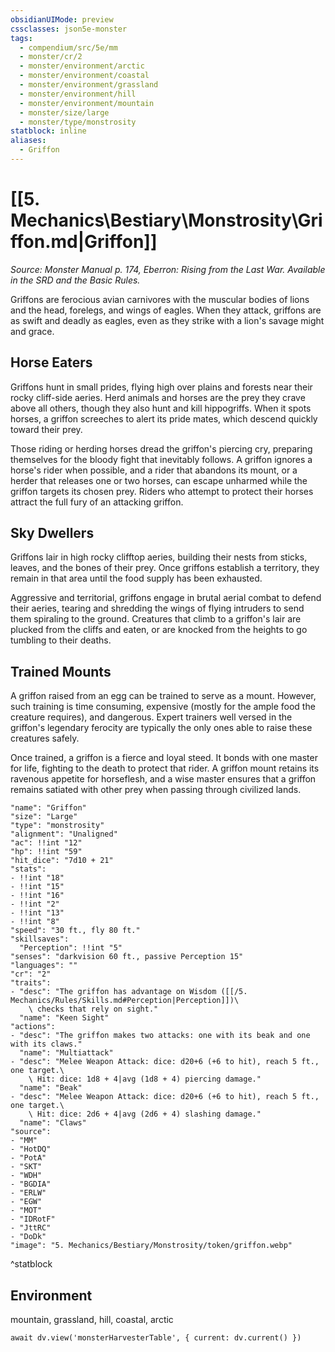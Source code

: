 ```yaml
---
obsidianUIMode: preview
cssclasses: json5e-monster
tags:
  - compendium/src/5e/mm
  - monster/cr/2
  - monster/environment/arctic
  - monster/environment/coastal
  - monster/environment/grassland
  - monster/environment/hill
  - monster/environment/mountain
  - monster/size/large
  - monster/type/monstrosity
statblock: inline
aliases:
  - Griffon
---
```

# [[5. Mechanics\Bestiary\Monstrosity\Griffon.md|Griffon]]
*Source: Monster Manual p. 174, Eberron: Rising from the Last War. Available in the SRD and the Basic Rules.*

Griffons are ferocious avian carnivores with the muscular bodies of lions and the head, forelegs, and wings of eagles. When they attack, griffons are as swift and deadly as eagles, even as they strike with a lion's savage might and grace.

## Horse Eaters

Griffons hunt in small prides, flying high over plains and forests near their rocky cliff-side aeries. Herd animals and horses are the prey they crave above all others, though they also hunt and kill hippogriffs. When it spots horses, a griffon screeches to alert its pride mates, which descend quickly toward their prey.

Those riding or herding horses dread the griffon's piercing cry, preparing themselves for the bloody fight that inevitably follows. A griffon ignores a horse's rider when possible, and a rider that abandons its mount, or a herder that releases one or two horses, can escape unharmed while the griffon targets its chosen prey. Riders who attempt to protect their horses attract the full fury of an attacking griffon.

## Sky Dwellers

Griffons lair in high rocky clifftop aeries, building their nests from sticks, leaves, and the bones of their prey. Once griffons establish a territory, they remain in that area until the food supply has been exhausted.

Aggressive and territorial, griffons engage in brutal aerial combat to defend their aeries, tearing and shredding the wings of flying intruders to send them spiraling to the ground. Creatures that climb to a griffon's lair are plucked from the cliffs and eaten, or are knocked from the heights to go tumbling to their deaths.

## Trained Mounts

A griffon raised from an egg can be trained to serve as a mount. However, such training is time consuming, expensive (mostly for the ample food the creature requires), and dangerous. Expert trainers well versed in the griffon's legendary ferocity are typically the only ones able to raise these creatures safely.

Once trained, a griffon is a fierce and loyal steed. It bonds with one master for life, fighting to the death to protect that rider. A griffon mount retains its ravenous appetite for horseflesh, and a wise master ensures that a griffon remains satiated with other prey when passing through civilized lands.

```statblock
"name": "Griffon"
"size": "Large"
"type": "monstrosity"
"alignment": "Unaligned"
"ac": !!int "12"
"hp": !!int "59"
"hit_dice": "7d10 + 21"
"stats":
- !!int "18"
- !!int "15"
- !!int "16"
- !!int "2"
- !!int "13"
- !!int "8"
"speed": "30 ft., fly 80 ft."
"skillsaves":
  "Perception": !!int "5"
"senses": "darkvision 60 ft., passive Perception 15"
"languages": ""
"cr": "2"
"traits":
- "desc": "The griffon has advantage on Wisdom ([[/5. Mechanics/Rules/Skills.md#Perception|Perception]])\
    \ checks that rely on sight."
  "name": "Keen Sight"
"actions":
- "desc": "The griffon makes two attacks: one with its beak and one with its claws."
  "name": "Multiattack"
- "desc": "Melee Weapon Attack: dice: d20+6 (+6 to hit), reach 5 ft., one target.\
    \ Hit: dice: 1d8 + 4|avg (1d8 + 4) piercing damage."
  "name": "Beak"
- "desc": "Melee Weapon Attack: dice: d20+6 (+6 to hit), reach 5 ft., one target.\
    \ Hit: dice: 2d6 + 4|avg (2d6 + 4) slashing damage."
  "name": "Claws"
"source":
- "MM"
- "HotDQ"
- "PotA"
- "SKT"
- "WDH"
- "BGDIA"
- "ERLW"
- "EGW"
- "MOT"
- "IDRotF"
- "JttRC"
- "DoDk"
"image": "5. Mechanics/Bestiary/Monstrosity/token/griffon.webp"
```
^statblock

## Environment

mountain, grassland, hill, coastal, arctic

```dataviewjs
await dv.view('monsterHarvesterTable', { current: dv.current() })
```
